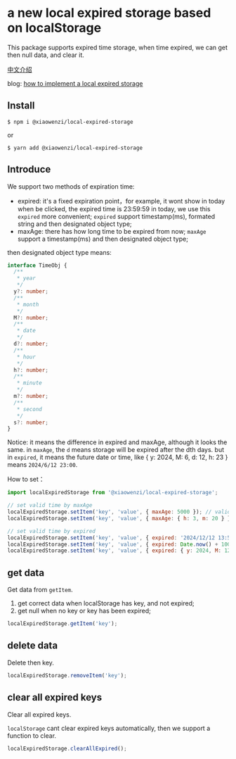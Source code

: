 # a new local expired storage based on localStorage

This package supports expired time storage, when time expired, we can get then null data, and clear it.

[中文介绍](./README-zh.md)

blog: [how to implement a local expired storage](https://www.xiabingbao.com/post/fe/local-expired-storage-rqstpj.html)

## Install

```shell
$ npm i @xiaowenzi/local-expired-storage
```

or

```shell
$ yarn add @xiaowenzi/local-expired-storage
```

## Introduce

We support two methods of expiration time:

- expired: it's a fixed expiration point，for example, it wont show in today when be clicked, the expired time is 23:59:59 in today, we use this `expired` more convenient; `expired` support timestamp(ms), formated string and then designated object type;
- maxAge: there has how long time to be expired from now; `maxAge` support a timestamp(ms) and then designated object type;

then designated object type means:

```typescript
interface TimeObj {
  /**
   * year
   */
  y?: number;
  /**
   * month
   */
  M?: number;
  /**
   * date
   */
  d?: number;
  /**
   * hour
   */
  h?: number;
  /**
   * minute
   */
  m?: number;
  /**
   * second
   */
  s?: number;
}
```

Notice: it means the difference in expired and maxAge, although it looks the same. in `maxAge`, the `d` means storage will be expired after the dth days. but in `expired`, it means the future date or time, like { y: 2024, M: 6, d: 12, h: 23 } means `2024/6/12 23:00`.

How to set：

```javascript
import localExpiredStorage from '@xiaowenzi/local-expired-storage';

// set valid time by maxAge
localExpiredStorage.setItem('key', 'value', { maxAge: 5000 }); // valid time is 5000ms
localExpiredStorage.setItem('key', 'value', { maxAge: { h: 3, m: 20 } }); // valid time is 3hour and 20minute

// set valid time by expired
localExpiredStorage.setItem('key', 'value', { expired: '2024/12/12 13:59:59' }); // valid time to 2024/12/12 13:59:59
localExpiredStorage.setItem('key', 'value', { expired: Date.now() + 1000 * 60 * 60 * 12 }); // valid time has 12hour from how
localExpiredStorage.setItem('key', 'value', { expired: { y: 2024, M: 12, d: 12, h: 14, m: 59 } }); // valid time to 2024/12/12 14:59
```

## get data

Get data from `getItem`.

1. get correct data when localStorage has key, and not expired;
2. get null when no key or key has been expired;

```javascript
localExpiredStorage.getItem('key');
```

## delete data

Delete then key.

```javascript
localExpiredStorage.removeItem('key');
```

## clear all expired keys

Clear all expired keys.

`localStorage` cant clear expired keys automatically, then we support a function to clear.

```javascript
localExpiredStorage.clearAllExpired();
```
